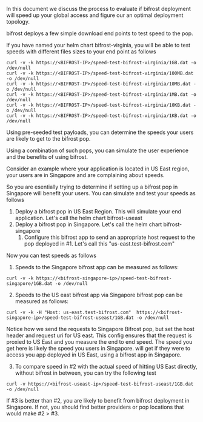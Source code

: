 In this document we discuss the process to evaluate if bifrost deployment will speed up your global access
and figure our an optimal deployment topology.

bifrost deploys a few simple download end points to test speed to the pop. 

If you have named your helm chart bifrost-virginia, you will be able to test speeds with different 
files sizes to your end point as follows

```
curl -v -k https://<BIFROST-IP>/speed-test-bifrost-virginia/1GB.dat -o /dev/null
curl -v -k https://<BIFROST-IP>/speed-test-bifrost-virginia/100MB.dat -o /dev/null
curl -v -k https://<BIFROST-IP>/speed-test-bifrost-virginia/10MB.dat -o /dev/null
curl -v -k https://<BIFROST-IP>/speed-test-bifrost-virginia/1MB.dat -o /dev/null
curl -v -k https://<BIFROST-IP>/speed-test-bifrost-virginia/10KB.dat -o /dev/null
curl -v -k https://<BIFROST-IP>/speed-test-bifrost-virginia/1KB.dat -o /dev/null
```

Using pre-seeded test payloads, you can determine the speeds your users are likely to get to the bifrost pop.

Using a combination of such pops, you can simulate the user experience and the benefits of using bifrost.

Consider an example where your application is located in US East region, your users are in Singapore and are complaining about speeds. 

So you are esentially trying to determine if setting up a bifrost pop in Singapore will benefit your users. You can simulate and test your speeds as follows

1. Deploy a bifrost pop in US East Region. This will simulate your end application. Let's call the helm chart bifrost-useast
2. Deploy a bifrost pop in Singapore. Let's call the helm chart bifrost-singapore
   1. Configure this bifrost app to send an appropriate host request to the pop deployed in #1. Let's call this "us-east.test-bifrost.com"

Now you can test speeds as follows
1. Speeds to the Singapore bifrost app can be measured as follows:
```
curl -v -k https://<bifrost-singapore-ip>/speed-test-bifrost-singapore/1GB.dat -o /dev/null
```
2. Speeds to the US east bifrost app via Singapore bifrost pop can be measured as follows:
```
curl -v -k -H "Host: us-east.test-bifrost.com"  https://<bifrost-singapore-ip>/speed-test-bifrost-useast/1GB.dat -o /dev/null
```
Notice how we send the requests to Singapore Bifrost pop, but set the host header and request uri for US east. This config ensures that the request is proxied to US East and you measure the end to end speed. The speed you get here is likely the speed you users in Singapore. will get if they were to access you app deployed in US East, using a bifrost app in Singapore.

3. To compare speed in #2 with the actual speed of hitting US East directly, without bifrost in between, you can try the following test
```
curl -v https://<bifrost-useast-ip>/speed-test-bifrost-useast/1GB.dat -o /dev/null
```
If #3 is better than #2, you are likely to benefit from bifrost deployment in Singapore. If not, you should find better providers or pop locations that would make #2 > #3.
